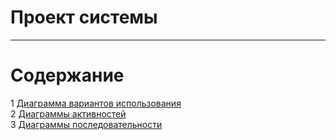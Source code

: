 # Проект системы
---

# Содержание
1 [Диаграмма вариантов использования](Use%20Case/README.md)  
2 [Диаграммы активностей](Activity%20Diagrams/README.md)    
3 [Диаграммы последовательности](Sequence%20Diagrams/README.md)
